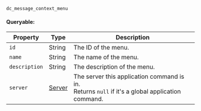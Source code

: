 `dc_message_context_menu`

#### Queryable:

| Property             | Type                        | Description                                                                                        |
|----------------------|-----------------------------|----------------------------------------------------------------------------------------------------|
| `id`                 | String                      | The ID of the menu.                                                                                |
| `name`               | String                      | The name of the menu.                                                                              |
| `description`        | String                      | The description of the menu.                                                                       |
| `server`             | [Server](/values/server.md) | The server this application command is in.<br>Returns `null` if it's a global application command. |